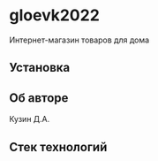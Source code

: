 # gloevk2022
Интернет-магазин товаров для дома
## Установка
## Об авторе
Кузин Д.А. 
## Стек технологий
